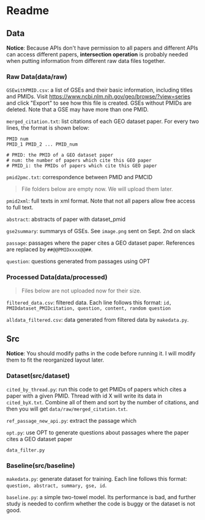# Readme

## Data

**Notice**: Because APIs don't have permission to all papers and different APIs can access different papers, **intersection operation** is probably needed when putting information from different raw data files together.

### Raw Data(data/raw)

`GSEwithPMID.csv`: a list of GSEs and their basic information, including titles and PMIDs. Visit https://www.ncbi.nlm.nih.gov/geo/browse/?view=series and click "Export" to see how this file is created. GSEs without PMIDs are deleted. Note that a GSE may have more than one PMID.

`merged_citation.txt`: list citations of each GEO dataset paper. For every two lines, the format is shown below:
```plain
PMID num    
PMID_1 PMID_2 ... PMID_num

# PMID: the PMID of a GEO dataset paper
# num: the number of papers which cite this GEO paper
# PMID_i: the PMIDs of papers which cite this GEO paper
```

`pmid2pmc.txt`: correspondence between PMID and PMCID

> File folders below are empty now. We will upload them later.

`pmid2xml`: full texts in xml format. Note that not all papers allow free access to full text.

`abstract`: abstracts of paper with dataset_pmid

`gse2summary`: summarys of GSEs. See `image.png` sent on Sept. 2nd on slack

`passage`: passages where the paper cites a GEO dataset paper. References are replaced by `##@@PMIDxxxx@@##`.

`question`: questions generated from passages using OPT

### Processed Data(data/processed)

> Files below are not uploaded now for their size.

`filtered_data.csv`: filtered data. Each line follows this format: `id, PMIDdataset_PMIDcitation, question, content, random question`

`alldata_filtered.csv`: data generated from filtered data by `makedata.py`.

## Src

**Notice**: You should modify paths in the code before running it. I will modify them to fit the reorganized layout later.

### Dataset(src/dataset)
`cited_by_thread.py`: run this code to get PMIDs of papers which cites a paper with a given PMID. Thread with id X will write its data in `cited_byX.txt`. Combine all of them and sort by the number of citations, and then you will get `data/raw/merged_citation.txt`.

`ref_passage_new_api.py`: extract the passage which

`opt.py`: use OPT to generate questions about passages where the paper cites a GEO dataset paper

`data_filter.py`

### Baseline(src/baseline)

`makedata.py`: generate dataset for training. Each line follows this format: `question, abstract, summary, gse, id`.

`baseline.py`: a simple two-towel model. Its performance is bad, and further study is needed to confirm whether the code is buggy or the dataset is not good.